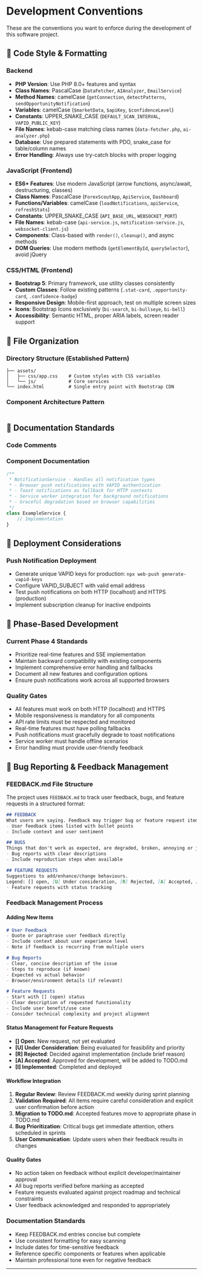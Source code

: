 # Development Conventions
These are the conventions you want to enforce during the development of this software project.

## 🎯 Code Style & Formatting

### Backend
- **PHP Version**: Use PHP 8.0+ features and syntax
- **Class Names**: PascalCase (`DataFetcher`, `AIAnalyzer`, `EmailService`)
- **Method Names**: camelCase (`getConnection`, `detectPatterns`, `sendOpportunityNotification`)
- **Variables**: camelCase (`$marketData`, `$apiKey`, `$confidenceLevel`)
- **Constants**: UPPER_SNAKE_CASE (`DEFAULT_SCAN_INTERVAL`, `VAPID_PUBLIC_KEY`)
- **File Names**: kebab-case matching class names (`data-fetcher.php`, `ai-analyzer.php`)
- **Database**: Use prepared statements with PDO, snake_case for table/column names
- **Error Handling**: Always use try-catch blocks with proper logging

### JavaScript (Frontend)
- **ES6+ Features**: Use modern JavaScript (arrow functions, async/await, destructuring, classes)
- **Class Names**: PascalCase (`ForexScoutApp`, `ApiService`, `Dashboard`)
- **Functions/Variables**: camelCase (`loadNotifications`, `apiService`, `refreshStats`)
- **Constants**: UPPER_SNAKE_CASE (`API_BASE_URL`, `WEBSOCKET_PORT`)
- **File Names**: kebab-case (`api-service.js`, `notification-service.js`, `websocket-client.js`)
- **Components**: Class-based with `render()`, `cleanup()`, and async methods
- **DOM Queries**: Use modern methods (`getElementById`, `querySelector`), avoid jQuery

### CSS/HTML (Frontend)
- **Bootstrap 5**: Primary framework, use utility classes consistently
- **Custom Classes**: Follow existing patterns (`.stat-card`, `.opportunity-card`, `.confidence-badge`)
- **Responsive Design**: Mobile-first approach, test on multiple screen sizes
- **Icons**: Bootstrap Icons exclusively (`bi-search`, `bi-bullseye`, `bi-bell`)
- **Accessibility**: Semantic HTML, proper ARIA labels, screen reader support

## 📁 File Organization

### Directory Structure (Established Pattern)
```
├── assets/
│   ├── css/app.css    # Custom styles with CSS variables
│   └── js/            # Core services 
└── index.html         # Single entry point with Bootstrap CDN
```

### Component Architecture Pattern
```javascript

```

## 📝 Documentation Standards

### Code Comments

### Component Documentation
```javascript
/**
 * NotificationService - Handles all notification types
 * - Browser push notifications with VAPID authentication
 * - Toast notifications as fallback for HTTP contexts
 * - Service worker integration for background notifications
 * - Graceful degradation based on browser capabilities
 */
class ExampleService {
    // Implementation
}
```

## 🚀 Deployment Considerations


### Push Notification Deployment
- Generate unique VAPID keys for production: `npx web-push generate-vapid-keys`
- Configure VAPID_SUBJECT with valid email address
- Test push notifications on both HTTP (localhost) and HTTPS (production)
- Implement subscription cleanup for inactive endpoints

## 🔮 Phase-Based Development

### Current Phase 4 Standards
- Prioritize real-time features and SSE implementation
- Maintain backward compatibility with existing components
- Implement comprehensive error handling and fallbacks
- Document all new features and configuration options
- Ensure push notifications work across all supported browsers

### Quality Gates
- All features must work on both HTTP (localhost) and HTTPS
- Mobile responsiveness is mandatory for all components
- API rate limits must be respected and monitored
- Real-time features must have polling fallbacks
- Push notifications must gracefully degrade to toast notifications
- Service worker must handle offline scenarios
- Error handling must provide user-friendly feedback

## 📝 Bug Reporting & Feedback Management

### FEEDBACK.md File Structure
The project uses `FEEDBACK.md` to track user feedback, bugs, and feature requests in a structured format:

```markdown
## FEEDBACK
What users are saying. Feedback may trigger bug or feature request items.
- User feedback items listed with bullet points
- Include context and user sentiment

## BUGS  
Things that don't work as expected, are degraded, broken, annoying or just fell through the cracks.
- Bug reports with clear descriptions
- Include reproduction steps when available

## FEATURE REQUESTS
Suggestions to add/enhance/change behaviours.
Legend: [] open, [U] Under consideration, [R] Rejected, [A] Accepted, [I] Implemented
- Feature requests with status tracking
```

### Feedback Management Process

#### Adding New Items
```markdown
# User Feedback
- Quote or paraphrase user feedback directly
- Include context about user experience level
- Note if feedback is recurring from multiple users

# Bug Reports
- Clear, concise description of the issue
- Steps to reproduce (if known)
- Expected vs actual behavior
- Browser/environment details (if relevant)

# Feature Requests
- Start with [] (open) status
- Clear description of requested functionality
- Include user benefit/use case
- Consider technical complexity and project alignment
```

#### Status Management for Feature Requests
- **[] Open**: New request, not yet evaluated
- **[U] Under Consideration**: Being evaluated for feasibility and priority
- **[R] Rejected**: Decided against implementation (include brief reason)
- **[A] Accepted**: Approved for development, will be added to TODO.md
- **[I] Implemented**: Completed and deployed

#### Workflow Integration
1. **Regular Review**: Review FEEDBACK.md weekly during sprint planning
2. **Validation Required**: All items require careful consideration and explicit user confirmation before action
3. **Migration to TODO.md**: Accepted features move to appropriate phase in TODO.md
4. **Bug Prioritization**: Critical bugs get immediate attention, others scheduled in sprints
5. **User Communication**: Update users when their feedback results in changes

#### Quality Gates
- No action taken on feedback without explicit developer/maintainer approval
- All bug reports verified before marking as accepted
- Feature requests evaluated against project roadmap and technical constraints
- User feedback acknowledged and responded to appropriately

### Documentation Standards
- Keep FEEDBACK.md entries concise but complete
- Use consistent formatting for easy scanning
- Include dates for time-sensitive feedback
- Reference specific components or features when applicable
- Maintain professional tone even for negative feedback

---
